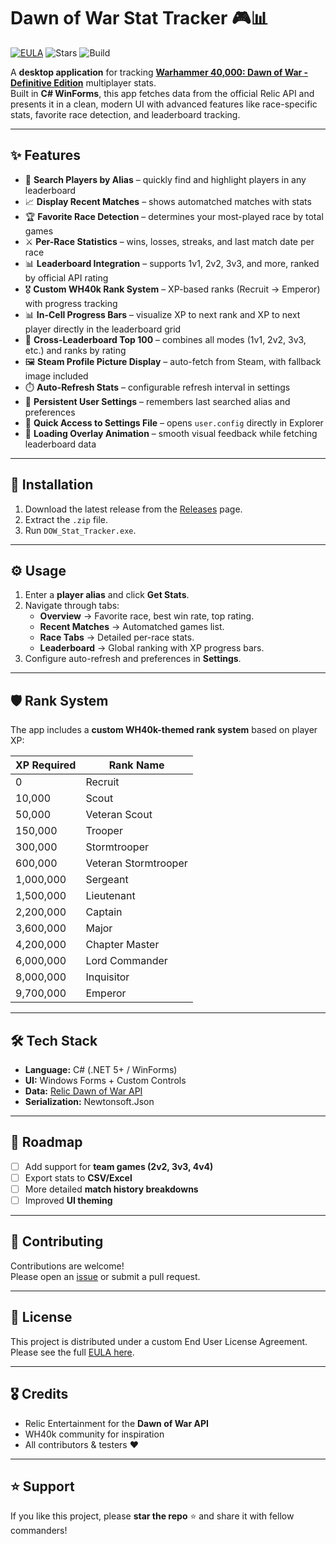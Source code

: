 

# Dawn of War Stat Tracker 🎮📊

[![EULA](https://img.shields.io/badge/license-Custom%20EULA-blue)](./EULA.txt)
![Stars](https://img.shields.io/github/stars/INSTINCT9413/DOW-Stat-Tracker?style=social)
![Build](https://img.shields.io/badge/build-passing-brightgreen)

A **desktop application** for tracking [**Warhammer 40,000: Dawn of War - Definitive Edition**](https://store.steampowered.com/app/3556750/Warhammer_40000_Dawn_of_War__Definitive_Edition/) multiplayer stats.  
Built in **C# WinForms**, this app fetches data from the official Relic API and presents it in a clean, modern UI with advanced features like race-specific stats, favorite race detection, and leaderboard tracking.

---

## ✨ Features  

- 🔎 **Search Players by Alias** – quickly find and highlight players in any leaderboard  
- 📈 **Display Recent Matches** – shows automatched matches with stats  
- 🏆 **Favorite Race Detection** – determines your most-played race by total games  
- ⚔️ **Per-Race Statistics** – wins, losses, streaks, and last match date per race  
- 📊 **Leaderboard Integration** – supports 1v1, 2v2, 3v3, and more, ranked by official API rating  
- 🎖️ **Custom WH40k Rank System** – XP-based ranks (Recruit → Emperor) with progress tracking  
- 📊 **In-Cell Progress Bars** – visualize XP to next rank and XP to next player directly in the leaderboard grid  
- 🔄 **Cross-Leaderboard Top 100** – combines all modes (1v1, 2v2, 3v3, etc.) and ranks by rating  
- 🖼️ **Steam Profile Picture Display** – auto-fetch from Steam, with fallback image included  
- ⏱️ **Auto-Refresh Stats** – configurable refresh interval in settings  
- 💾 **Persistent User Settings** – remembers last searched alias and preferences  
- 📂 **Quick Access to Settings File** – opens `user.config` directly in Explorer  
- 🔄 **Loading Overlay Animation** – smooth visual feedback while fetching leaderboard data  

---

## 🚀 Installation

1. Download the latest release from the [Releases](https://github.com/INSTINCT9413/DOW-Stat-Tracker/releases) page.  
2. Extract the `.zip` file.  
3. Run `DOW_Stat_Tracker.exe`.  

---

## ⚙️ Usage

1. Enter a **player alias** and click **Get Stats**.  
2. Navigate through tabs:  
   - **Overview** → Favorite race, best win rate, top rating.  
   - **Recent Matches** → Automatched games list.  
   - **Race Tabs** → Detailed per-race stats.  
   - **Leaderboard** → Global ranking with XP progress bars.  
3. Configure auto-refresh and preferences in **Settings**.

---

## 🛡️ Rank System

The app includes a **custom WH40k-themed rank system** based on player XP:  

| XP Required | Rank Name             |
|-------------|-----------------------|
| 0           | Recruit               |
| 10,000      | Scout                 |
| 50,000      | Veteran Scout         |
| 150,000     | Trooper               |
| 300,000     | Stormtrooper          |
| 600,000     | Veteran Stormtrooper  |
| 1,000,000   | Sergeant              |
| 1,500,000   | Lieutenant            |
| 2,200,000   | Captain               |
| 3,600,000   | Major                 |
| 4,200,000   | Chapter Master        |
| 6,000,000   | Lord Commander        |
| 8,000,000   | Inquisitor            |
| 9,700,000   | Emperor               |

---

## 🛠️ Tech Stack

- **Language:** C# (.NET 5+ / WinForms)  
- **UI:** Windows Forms + Custom Controls  
- **Data:** [Relic Dawn of War API](https://dow-api.reliclink.com/)  
- **Serialization:** Newtonsoft.Json  

---

## 📌 Roadmap

- [ ] Add support for **team games (2v2, 3v3, 4v4)**  
- [ ] Export stats to **CSV/Excel**  
- [ ] More detailed **match history breakdowns**  
- [ ] Improved **UI theming**  

---

## 🤝 Contributing

Contributions are welcome!  
Please open an [issue](https://github.com/INSTINCT9413/DOW-Stat-Tracker/issues) or submit a pull request.  

---

## 📜 License

This project is distributed under a custom End User License Agreement.  
Please see the full [EULA here](./EULA.txt).


---

## 🎖️ Credits

- Relic Entertainment for the **Dawn of War API**  
- WH40k community for inspiration  
- All contributors & testers ❤️  

---

## ⭐ Support

If you like this project, please **star the repo** ⭐ and share it with fellow commanders!
